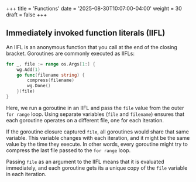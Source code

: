 +++
title = 'Functions'
date = '2025-08-30T10:07:00-04:00'
weight = 30
draft = false
+++


## Immediately invoked function literals (IIFL)

An IIFL is an anonymous function that you call at the end of the closing bracket. Goroutines are commonly executed as IIFLs:

```go
for _, file := range os.Args[1:] {
    wg.Add(1)
    go func(filename string) {
        compress(filename)
        wg.Done()
    }(file)
}
```

Here, we run a goroutine in an IIFL and pass the `file` value from the outer `for range` loop. Using separate variables (`file` and `filename`) ensures that each goroutine operates on a different file, one for each iteration.

If the goroutine closure captured `file`, all goroutines would share that same variable. This variable changes with each iteration, and it might be the same value by the time they execute. In other words, every goroutine might try to compress the last file passed to the `for range` loop.

Passing `file` as an argument to the IIFL means that it is evaluated immediately, and each goroutine gets its a unique copy of the `file` variable in each iteration.